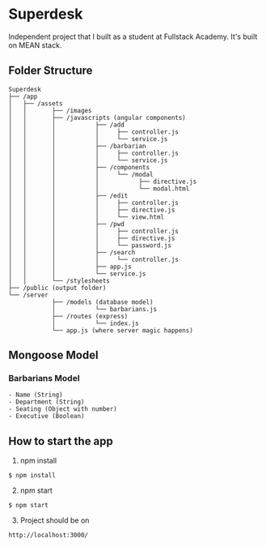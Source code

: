 # Superdesk

Independent project that I built as a student at Fullstack Academy. It's built on MEAN stack.

## Folder Structure
```
Superdesk
├── /app
│   ├── /assets
│   │       ├── /images
│   │       ├── /javascripts (angular components)
│   │       │           ├── /add
│   │       │           │     ├── controller.js
│   │       │           │     └── service.js
│   │       │           ├── /barbarian
│   │       │           │     ├── controller.js
│   │       │           │     └── service.js
│   │       │           ├── /components
│   │       │           │     └── /modal
│   │       │           │           ├── directive.js
│   │       │           │           └── modal.html
│   │       │           ├── /edit
│   │       │           │     ├── controller.js
│   │       │           │     ├── directive.js
│   │       │           │     └── view.html
│   │       │           ├── /pwd
│   │       │           │     ├── controller.js
│   │       │           │     ├── directive.js
│   │       │           │     └── password.js
│   │       │           ├── /search
│   │       │           │     └── controller.js
│   │       │           ├── app.js
│   │       │           └── service.js
│   │       └── /stylesheets
├── /public (output folder)
└── /server
			├── /models (database model)
			│			└── barbarians.js
			├── /routes (express)
			│			└── index.js
			└── app.js (where server magic happens)
```

## Mongoose Model

### Barbarians Model
    - Name (String)
    - Department (String)
    - Seating (Object with number)
    - Executive (Boolean)

## How to start the app
1) npm install
```
$ npm install
```

2) npm start
```
$ npm start
```

3) Project should be on
```
http://localhost:3000/
```
